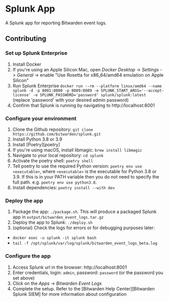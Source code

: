 # Splunk App

A Splunk app for reporting Bitwarden event logs.

## Contributing

### Set up Splunk Enterprise

1. Install Docker
2. If you're using an Apple Silicon Mac, open _Docker Desktop_ -> _Settings_ -> _General_ -> enable
   "Use Rosetta for x86_64/amd64 emulation on Apple Silicon"
3. Run Splunk Enterprise
   `docker run --rm --platform linux/amd64 --name splunk -d -p 8001:8000 -p 8089:8089 -e SPLUNK_START_ARGS='--accept-license' -e SPLUNK_PASSWORD='password' splunk/splunk:latest`
   (replace 'password' with your desired admin password)
4. Confirm that Splunk is running by navigating to http://localhost:8001

### Configure your environment

1. Clone the Github repository: `git clone https://github.com/bitwarden/splunk.git`
2. Install Python 3.8 or 3.9
3. Install [Poetry][poetry]
4. If you're using macOS, install libmagic: `brew install libmagic`
5. Navigate to your local repository: `cd splunk`
6. Activate the poetry shell: `poetry shell`
7. Tell poetry to use the required Python version: `poetry env use <executable>`, where
   `<executable>` is the executable for Python 3.8 or 3.9. If this is in your PATH variable then you
   do not need to specify the full path. e.g. `poetry env use python3.8`.
8. Install dependencies: `poetry install --with dev`

### Deploy the app

1. Package the app: `./package.sh`. This will produce a packaged Splunk app in
   `output/bitwarden_event_logs.tar.gz`
2. Deploy the app to Splunk: `./deploy.sh`
3. (optional) Check the logs for errors or for debugging purposes later:

- `docker exec -u splunk -it splunk bash`
- `tail -f /opt/splunk/var/log/splunk/bitwarden_event_logs_beta.log`

### Configure the app

1. Access Splunk url in the browser: http://localhost:8001
2. Enter credentials, login: `admin`, password: `password` (or the password you set above)
3. Click on the _Apps_ -> _Bitwarden Event Logs_
4. Complete the setup. Refer to the [Bitwarden Help Center][Bitwarden Splunk SIEM] for more
   information about configuration
